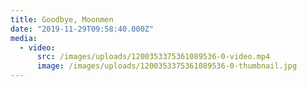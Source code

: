 ```yaml
---
title: Goodbye, Moonmen
date: "2019-11-29T09:58:40.000Z"
media:
  - video:
      src: /images/uploads/1200353375361089536-0-video.mp4
      image: /images/uploads/1200353375361089536-0-thumbnail.jpg
---
```

